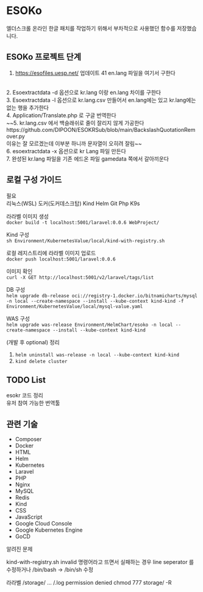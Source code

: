# ESOKo

엘더스크롤 온라인 한글 패치를 작업하기 위해서 부차적으로 사용했던 함수를 저장했습니다.

## ESOKo 프로젝트 단계
1. https://esofiles.uesp.net/ 업데이트 41 en.lang 파일을 여기서 구한다
<br>
2. Esoextractdata -d 옵션으로 kr.lang 이랑 en.lang 차이를 구한다
<br>
3. Esoextractdata -l 옵션으로 kr.lang.csv 만들어서 en.lang에는 있고 kr.lang에는 없는 행을 추가한다
<br>
4. Application/Translate.php 로 구글 번역한다
<br>
~~5. kr.lang.csv 에서 백슬래쉬로 줄이 잘리지 않게 가공한다
https://github.com/DIPOON/ESOKRSub/blob/main/BackslashQuotationRemover.py
<br>
이유는 잘 모르겠는데 이부분 하니까 문자열이 오히려 잘림~~
<br>
6. esoextractdata -x 옵션으로 kr Lang 파일 만든다
<br>
7. 완성된 kr.lang 파일을 기존 에드온 파일 gamedata 쪽에서 갈아끼운다
<br>

## 로컬 구성 가이드
필요 <br>
리눅스(WSL) 도커(도커데스크탑) Kind Helm Git Php K9s

라라벨 이미지 생성 <br>
`docker build -t localhost:5001/laravel:0.0.6 WebProject/`

Kind 구성 <br>
`sh Environment/KubernetesValue/local/kind-with-registry.sh`

로컬 레지스트리에 라라벨 이미지 업로드 <br>
`docker push localhost:5001/laravel:0.0.6`

이미지 확인 <br>
`curl -X GET http://localhost:5001/v2/laravel/tags/list`

DB 구성 <br>
`helm upgrade db-release oci://registry-1.docker.io/bitnamicharts/mysql -n local --create-namespace --install --kube-context kind-kind -f Environment/KubernetesValue/local/mysql-value.yaml`

WAS 구성 <br>
`helm upgrade was-release Environment/HelmChart/esoko -n local --create-namespace --install --kube-context kind-kind`

(개발 후 optional) 정리
1. `helm uninstall was-release -n local --kube-context kind-kind`
2. `kind delete cluster`

## TODO List
esokr 코드 정리
<br>
유저 참여 가능한 번역툴

## 관련 기술
<ul>
<li>Composer</li>
<li>Docker</li>
<li>HTML</li>
<li>Helm</li>
<li>Kubernetes</li>
<li>Laravel</li>
<li>PHP</li>
<li>Nginx</li>
<li>MySQL</li>
<li>Redis</li>
<li>Kind</li>
<li>CSS</li>
<li>JavaScript</li>
<li>Google Cloud Console</li>
<li>Google Kubernetes Engine</li>
<li>GoCD</li>
</ul>

알려진 문제

kind-with-registry.sh invalid 명령어라고 뜨면서 실패하는 경우
line seperator 를 수정하거나 /bin/bash -> /bin/sh 수정

라라벨 /storage/ ... /.log permission denied
chmod 777 storage/ -R